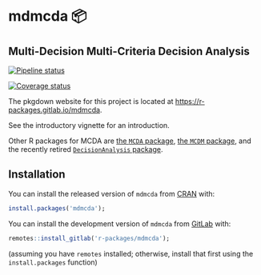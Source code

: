 
<!-- README.md is generated from README.Rmd. Please edit that file -->

# mdmcda 📦

## Multi-Decision Multi-Criteria Decision Analysis

<!-- badges: start -->

[![Pipeline
status](https://gitlab.com/r-packages/mdmcda/badges/master/pipeline.svg)](https://gitlab.com/r-packages/mdmcda/commits/master)

[![Coverage
status](https://codecov.io/gl/r-packages/mdmcda/branch/master/graph/badge.svg)](https://codecov.io/gl/r-packages/mdmcda?branch=master)

<!-- [![Dependency status](https://tinyverse.netlify.com/badge/mdmcda)](https://CRAN.R-project.org/package=mdmcda) -->

<!-- badges: end -->

The pkgdown website for this project is located at
<https://r-packages.gitlab.io/mdmcda>.

<!--------------------------------------------->

<!-- Start of a custom bit for every package -->

<!--------------------------------------------->

See the introductory vignette for an introduction.

Other R packages for MCDA are [the `MCDA`
package](https://cran.r-project.org/package=MCDA), [the `MCDM`
package](https://cran.r-project.org/package=MCDM), and the recently
retired [`DecisionAnalysis`
package](https://cran.r-project.org/package=DecisionAnalysis).

<!--------------------------------------------->

<!--  End of a custom bit for every package  -->

<!--------------------------------------------->

## Installation

You can install the released version of `mdmcda` from
[CRAN](https://CRAN.R-project.org) with:

``` r
install.packages('mdmcda');
```

You can install the development version of `mdmcda` from
[GitLab](https://gitlab.com) with:

``` r
remotes::install_gitlab('r-packages/mdmcda');
```

(assuming you have `remotes` installed; otherwise, install that first
using the `install.packages` function)

<!--------------------------------------------->

<!-- Start of a custom bit for every package -->

<!--------------------------------------------->

<!-- ## References -->

<!-- van Woerkum, C. and Aarts, N. (2012), ‘Accountability: New challenges, new forms’, *Journal of Organizational Transformation & Social Change*, 9, pp. 271–283, \doi{10.1386/jots.9.3.271_1}. -->

<!--------------------------------------------->

<!--  End of a custom bit for every package  -->

<!--------------------------------------------->
